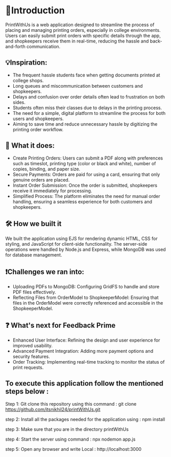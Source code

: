 
# 🥁Introduction

PrintWithUs is a web application designed to streamline the process of placing and managing printing orders, especially in college environments. Users can easily submit print orders with specific details through the app, and shopkeepers receive them in real-time, reducing the hassle and back-and-forth communication.


## 💡Inspiration:



-  The frequent hassle students face when getting documents printed at college shops.
-  Long queues and miscommunication between customers and shopkeepers.
-  Delays and confusion over order details often lead to frustration on both sides.
-  Students often miss their classes due to delays in the printing process.
-  The need for a simple, digital platform to streamline the process for both users and shopkeepers.
-  Aiming to save time and reduce unnecessary hassle by digitizing the printing order workflow.
  
## 💬 What it does:

-  Create Printing Orders: Users can submit a PDF along with preferences such as timeslot, printing type (color or black and white), number of copies, binding, and paper size.
-  Secure Payments: Orders are paid for using a card, ensuring that only genuine orders are placed.
-  Instant Order Submission: Once the order is submitted, shopkeepers receive it immediately for processing.
-  Simplified Process: The platform eliminates the need for manual order handling, ensuring a seamless experience for both customers and shopkeepers.


## 🛠 How we built it

We built the application using EJS for rendering dynamic HTML, CSS for styling, and JavaScript for client-side functionality. The server-side operations were handled by Node.js and Express, while MongoDB was used for database management.



## ❗Challenges we ran into:

-  Uploading PDFs to MongoDB: Configuring GridFS to handle and store PDF files effectively.
-  Reflecting Files from OrderModel to ShopkeeperModel: Ensuring that files in the OrderModel were correctly referenced and accessible in the ShopkeeperModel.



## ❓ What's next for Feedback Prime

-  Enhanced User Interface: Refining the design and user experience for improved usability.
-  Advanced Payment Integration: Adding more payment options and security features.
-  Order Tracking: Implementing real-time tracking to monitor the status of print requests.

## To execute this application follow the mentioned steps below :

Step 1: Git clone this repository using  this command :
        git clone https://github.com/itsnikhil24/printWithUs.git

step 2:    Install all the packages needed for the application using :
           npm install

step 3: Make sure that you are in the directory printWithUs 

step 4: Start the server using command :
         npx nodemon app.js

step 5: Open any browser and write Local : 
        http://localhost:3000


          
     
